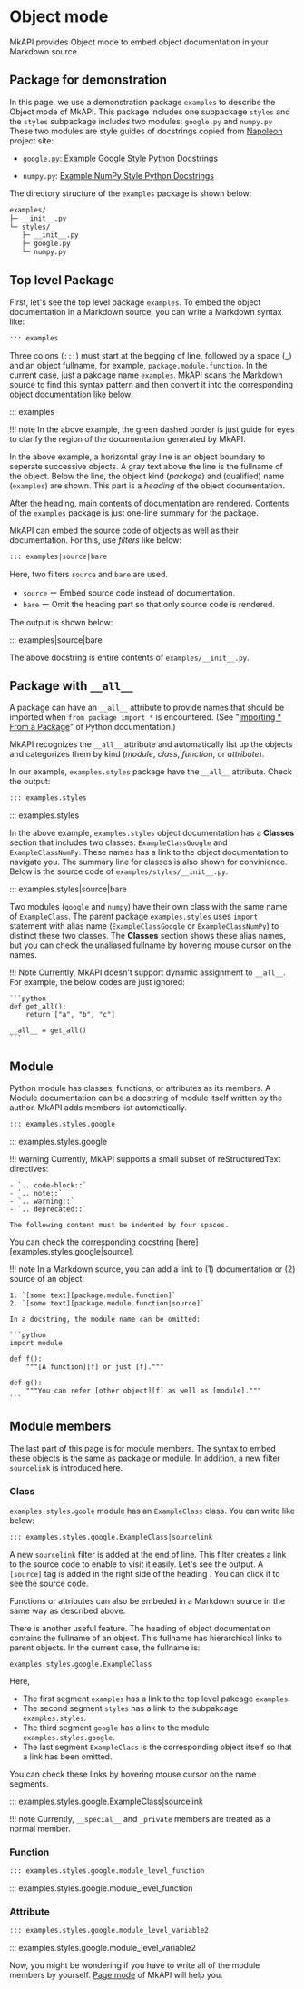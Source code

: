 # Object mode

MkAPI provides Object mode to embed object documentation
in your Markdown source.

## Package for demonstration

In this page, we use a demonstration package `examples`
to describe the Object mode of MkAPI.
This package includes one subpackage `styles`
and the `styles` subpackage includes two modules:
`google.py` and `numpy.py`
These two modules are style guides of docstrings
copied from [Napoleon][napoleon] project site:

- `google.py`: [Example Google Style Python Docstrings][google]

- `numpy.py`: [Example NumPy Style Python Docstrings][numpy]

[napoleon]: https://sphinxcontrib-napoleon.readthedocs.io/en/latest/
[google]: https://sphinxcontrib-napoleon.readthedocs.io/en/latest/example_google.html
[numpy]: https://sphinxcontrib-napoleon.readthedocs.io/en/latest/example_numpy.html

The directory structure of the `examples` package is shown below:

``` sh
examples/
├─ __init__.py
└─ styles/
   ├─ __init__.py
   ├─ google.py
   └─ numpy.py
```

<style type="text/css">
.mkapi-content {
  border: dashed #22772288;
}
</style>

## Top level Package

First, let's see the top level package `examples`.
To embed the object documentation in a Markdown source,
you can write a Markdown syntax like:

```markdown
::: examples
```

Three colons (`:::`) must start at the begging of line,
followed by a space (<code>&blank;</code>) and an object fullname,
for example, `package.module.function`.
In the current case, just a pakcage name `examples`.
MkAPI scans the Markdown source to find this syntax pattern and
then convert it into the corresponding object documentation
like below:

::: examples

!!! note
    In the above example, the green dashed border
    is just guide for eyes to clarify the region of
    the documentation generated by MkAPI.

In the above example, a horizontal gray line is an object
boundary to seperate successive objects.
A gray text above the line is the fullname
of the object.
Below the line, the object kind (*package*) and
(qualified) name (`examples`) are shown.
This part is a *heading* of the object documentation.

After the heading, main contents of documentation
are rendered.
Contents of the `examples` package is just
one-line summary for the package.

MkAPI can embed the source code of objects as well as their
documentation. For this, use *filters* like below:

```markdown
::: examples|source|bare
```

Here, two filters `source` and `bare` are used.

- `source` ー Embed source code instead of documentation.
- `bare` ー Omit the heading part so that only source code is rendered.

The output is shown below:

::: examples|source|bare

The above docstring is entire contents of `examples/__init__.py`.

## Package with `__all__`

A package can have an `__all__` attribute to provide names
that should be imported when `from package import *` is encountered.
(See "[Importing * From a Package][1]" of Python documentation.)

[1]:
https://docs.python.org/3/tutorial/modules.html#importing-from-a-package>

MkAPI recognizes the `__all__` attribute and automatically
list up the objects and categorizes them by kind
(*module*, *class*, *function*, or *attribute*).

In our example, `examples.styles` package have the `__all__` attribute.
Check the output:

```markdown
::: examples.styles
```

::: examples.styles

In the above example, `examples.styles` object documentation has
a **Classes** section that includes two classes:
`ExampleClassGoogle` and `ExampleClassNumPy`.
These names has a link to the object documentation to navigate you.
The summary line for classes is also shown for convinience.
Below is the source code of `examples/styles/__init__.py`.

::: examples.styles|source|bare

Two modules (`google` and `numpy`) have their own class
with the same name of `ExampleClass`.
The parent package `examples.styles` uses `import` statement
with alias name (`ExampleClassGoogle` or `ExampleClassNumPy`)
to distinct these two classes.
The **Classes** section shows these alias names, but you can check
the unaliased fullname by hovering mouse cursor on the names.

!!! Note
    Currently, MkAPI doesn't support dynamic assignment to `__all__`.
    For example, the below codes are just ignored:

    ```python
    def get_all():
        return ["a", "b", "c"]

    __all__ = get_all()
    ```

## Module

Python module has classes, functions, or attributes as its members.
A Module documentation can be a docstring of module itself written by the
author.
MkAPI adds members list automatically.

```markdown
::: examples.styles.google
```

::: examples.styles.google

!!! warning
    Currently, MkAPI supports a small subset of reStructuredText directives:

    - `.. code-block::`
    - `.. note::`
    - `.. warning::`
    - `.. deprecated::`

    The following content must be indented by four spaces.

You can check the corresponding docstring
[here][examples.styles.google|source].

!!! note
    In a Markdown source, you can add a link to
    (1) documentation or (2) source of an object:

    1. `[some text][package.module.function]`
    2. `[some text][package.module.function|source]`

    In a docstring, the module name can be omitted:

    ```python
    import module

    def f():
        """[A function][f] or just [f]."""

    def g():
        """You can refer [other object][f] as well as [module]."""
    ```

## Module members

The last part of this page is for module members.
The syntax to embed these objects is the same as package or module.
In addition, a new filter `sourcelink` is introduced here.

### Class

`examples.styles.goole` module has an `ExampleClass` class.
You can write like below:

```markdown
::: examples.styles.google.ExampleClass|sourcelink
```

A new `sourcelink` filter is added at the end of line.
This filter creates a link to the source code
to enable to visit it easily.
Let's see the output.
A `[source]` tag is added in the right side of the heading .
You can click it to see the source code.

Functions or attributes can also be embeded in a Markdown source
in the same way as described above.

There is another useful feature.
The heading of object documentation contains the fullname of an object.
This fullname has hierarchical links to parent objects.
In the current case, the fullname is:

    examples.styles.google.ExampleClass

Here,

- The first segment `examples` has a link to the top
  level pakcage `examples`.
- The second segment `styles` has a link to the
  subpakcage `examples.styles`.
- The third segment `google` has a link to the module
  `examples.styles.google`.
- The last segment `ExampleClass` is the corresponding
  object itself so that a link has been omitted.

You can check these links by hovering mouse cursor
on the name segments.

::: examples.styles.google.ExampleClass|sourcelink

!!! note
    Currently, `__special__` and `_private` members
    are treated as a normal member.

### Function

```markdown
::: examples.styles.google.module_level_function
```

::: examples.styles.google.module_level_function

### Attribute

```markdown
::: examples.styles.google.module_level_variable2
```

::: examples.styles.google.module_level_variable2

Now, you might be wondering if you have to write
all of the module members by yourself.
[Page mode](page.md) of MkAPI will help you.
